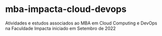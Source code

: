 # mba-impacta-cloud-devops
Atividades e estudos associados ao MBA em Cloud Computing e DevOps na Faculdade Impacta iniciado em Setembro de 2022

